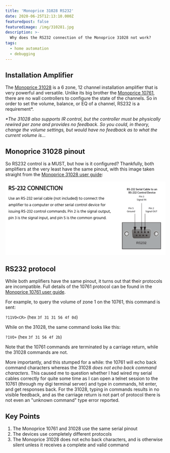 ```yaml
---
title: 'Monoprice 31028 RS232'
date: 2020-06-25T12:13:10.000Z
featuredpost: false
featuredimage: /img/310281.jpg
description: >-
  Why does the RS232 connection of the Monoprice 31028 not work?
tags:
  - home automation
  - debugging
---
```

## Installation Amplifier

The [Monoprice 31028](https://www.monoprice.com/product?p_id=31028) is a 6 zone, 12 channel installation amplifier that is very powerful and versatile. Unlike its big brother the [Monoprice 10761](https://www.monoprice.com/product?p_id=10761), there are no wall controllers to configure the state of the channels. So in order to set the volume, balance, or EQ of a channel, RS232 is a requirement*.

_*The 31028 also supports IR control, but the controller must be physically rewired per zone and provides no feedback. So you could, in theory, change the volume settings, but would have no feedback as to what the current volume is..._

## Monoprice 31028 pinout

So RS232 control is a MUST, but how is it configured? Thankfully, both amplifiers at the very least have the same pinout, with this image taken straight from the [Monoprice 31028 user guide](https://downloads.monoprice.com/files/manuals/31028_Manual_180731.pdf):

![Monoprice 31028 pinout](./31028_rs232_pinout.png)

## RS232 protocol

While both amplifiers have the same pinout, it turns out that their protocols are incompatible. Full details of the 10761 protocol can be found in the [Monoprice 10761 user guide](https://downloads.monoprice.com/files/manuals/10761_Manual_131209.pdf).

For example, to query the volume of zone 1 on the 10761, this command is sent:

```?11VO<CR>``` (hex `3f 31 31 56 4f 0d`)

While on the 31028, the same command looks like this:

```?1VO+``` (hex `3f 31 56 4f 2b`)

Note that the 10761 commands are terminated by a carriage return, while the 31028 commands are not.

More importantly, and this stumped for a while: the 10761 will echo back command characters whereas the 31028 *does not echo back command characters*. This caused me to question whether I had wired my serial cables correctly for quite some time as I can open a telnet session to the 10761 (through my digi terminal server) and type in commands, hit enter, and get responses back. For the 31028, typing in commands results in no visible feedback, and as the carriage return is not part of protocol there is not even an "unknown command" type error reported.

## Key Points

1. The Monoprice 10761 and 31028 use the same serial pinout
1. The devices use completely different protocols
1. The Monoprice 31028 does not echo back characters, and is otherwise silent unless it receives a complete and valid command
